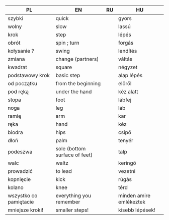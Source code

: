 | PL  |  EN |  RU |  HU |
|-----|-----|-----|-----|
|szybki|quick||gyors|
|wolny|slow||lassú|
|krok|step||lépés|
|obrót|spin ; turn||forgás|
|kołysanie ?|swing||lendítés|
|zmiana|change (partners)||váltás|
|kwadrat|square||négyzet|
|podstawowy krok|basic step||alap lépés|
|od początku|from the beginning||elöről|
|pod ręką|under the hand||kéz alatt|
|stopa|foot||lábfej|
|noga|leg||láb|
|ramię|arm||kar|
|ręka|hand||kéz|
|biodra|hips||csípő|
|dłoń|palm||tenyér|
|podeszwa|sole (bottom surface of feet)||talp|
|walc|waltz||keringő|
|prowadzić|to lead||vezetni|
|kopnięcie|kick||rúgás|
|kolano|knee||térd|
|wszystko co pamiętacie|everything you remember||minden amire emlékeztek|
|mniejsze kroki!|smaller steps!||kisebb lépések!|
